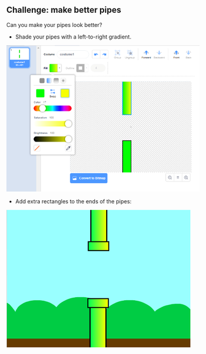 ## Challenge: make better pipes

Can you make your pipes look better?

+ Shade your pipes with a left-to-right gradient.

![screenshot](images/flappy-pipes-filled.png)

+ Add extra rectangles to the ends of the pipes:

![screenshot (στιγμιότυπο οθόνης)](images/flappy-pipes-ends.png)